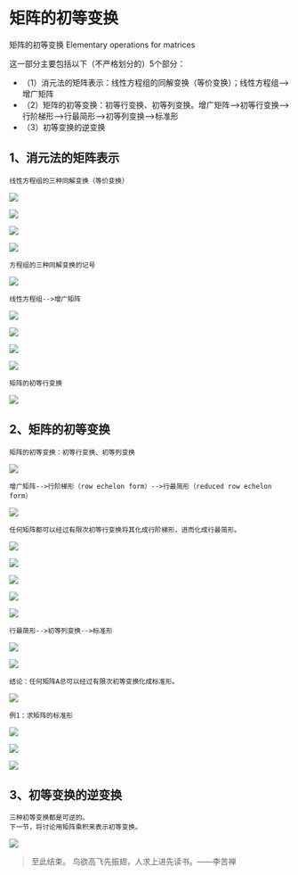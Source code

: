 # 矩阵的初等变换 #

矩阵的初等变换 Elementary operations for matrices

这一部分主要包括以下（不严格划分的）5个部分：

- （1）消元法的矩阵表示：线性方程组的同解变换（等价变换）；线性方程组-->增广矩阵
- （2）矩阵的初等变换：初等行变换、初等列变换。增广矩阵-->初等行变换-->行阶梯形-->行最简形-->初等列变换-->标准形
- （3）初等变换的逆变换

## 1、消元法的矩阵表示 ##

	线性方程组的三种同解变换（等价变换）

![](images/026/20180327091754.png)

![](images/026/20180327091849.png)

![](images/026/20180327092005.png)

![](images/026/20180327092209.png)

	方程组的三种同解变换的记号

![](images/026/20180327092311.png)

	线性方程组-->增广矩阵

![](images/026/20180327092714.png)

![](images/026/20180327092957.png)

![](images/026/20180327093228.png)

![](images/026/20180327094143.png)

	矩阵的初等行变换

![](images/026/20180327094335.png)

## 2、矩阵的初等变换 ##

	矩阵的初等变换：初等行变换、初等列变换

![](images/026/20180327094654.png)

	增广矩阵-->行阶梯形（row echelon form）-->行最简形（reduced row echelon form）

![](images/026/20180327094949.png)

	任何矩阵都可以经过有限次初等行变换将其化成行阶梯形，进而化成行最简形。

![](images/026/20180327095246.png)

![](images/026/20180327095436.png)

![](images/026/20180327095603.png)

![](images/026/20180327095656.png)

![](images/026/20180327100013.png)

	行最简形-->初等列变换-->标准形

![](images/026/20180327100333.png)

![](images/026/20180327100615.png)

	结论：任何矩阵A总可以经过有限次初等变换化成标准形。

![](images/026/20180327100707.png)

	例1：求矩阵的标准形

![](images/026/20180327100937.png)

![](images/026/20180327101136.png)

![](images/026/20180327101212.png)

## 3、初等变换的逆变换 ##

	三种初等变换都是可逆的。
	下一节，将讨论用矩阵乘积来表示初等变换。

![](images/026/20180327101517.png)


> 至此结束。 鸟欲高飞先振翅，人求上进先读书。——李苦禅